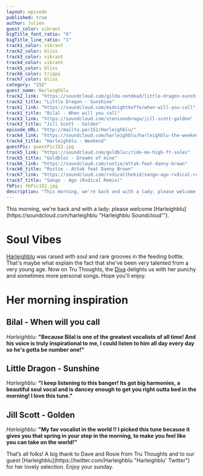 ```yaml
---
layout: episode
published: true
author: Julien
guest_color: vibrant
bigTitle_font_ratio: "6"
bigTitle_line_ratio: "1"
track1_color: vibrant
track2_color: bliss
track3_color: vibrant
track4_color: vibrant
track5_color: bliss
track6_color: trippy
track7_color: bliss
category: "152"
guest_name: Harleighblu
track2_link: "https://soundcloud.com/gilda-notdead/little-dragon-sunshine"
track2_title: "Little Dragon - Sunshine"
track1_link: "https://soundcloud.com/midnightkoffe/when-will-you-call"
track1_title: "Bilal - When will you call"
track3_link: "https://soundcloud.com/stenionobrega/jill-scott-golden"
track3_title: "Jill Scott - Golden"
episode_URL: "http://mailta.pe/152/Harleighblu/"
track4_link: "https://soundcloud.com/harleighblu/harleighblu-the-weekend-prod"
track4_title: "Harleighblu - Weekend"
guestPic: guestPic152.jpg
track5_link: "https://soundcloud.com/goldbloc/ride-me-high-ft-solei"
track5_title: "Goldbloc - Dreams of mine"
track6_link: "https://soundcloud.com/rustie/attak-feat-danny-brown"
track6_title: "Rustie - Attak feat Danny Brown"
track7_link: "https://soundcloud.com/rvdicalthekid/sango-ago-rvdical-remix-1"
track7_title: "Sango - Ago (Rvdical Remix)"
fbPic: fbPic152.jpg
description: "This morning, we're back and with a lady: please welcome Harleighblu !"
---
```


<p id="introduction">
This morning, we're back and with a lady: please welcome [Harleighblu](https://soundcloud.com/harleighblu "Harleighblu Soundcloud'").</p>
 
# Soul Vibes
 
[Harleighblu](https://www.facebook.com/HarleighbluOfficial "Harleighblu Facebook'") was raised with soul and rare grooves in the feeding bottle. That's maybe what explain the fact that she've been very talented from a very young age. Now on Tru Thoughts, the [Diva](http://www.tru-thoughts.co.uk/artists/harleighblu "Harleighblu's Tru Thoughts Page") delights us with her punchy and sometimes more personal songs. Hope you'll enjoy.
 
# Her morning inspiration
 
## Bilal - When will you call
_Harleighblu:_ **"**Because Bilal is one of the greatest vocalists of all time! And his voice is truly inspirational to me, I could listen to him all day every day so he's gotta be number one!**"**
 
## Little Dragon - Sunshine
_Harleighblu:_ **"**I keep listening to this banger! Its got big harmonies, a beautiful soul vocal and is dancey enough to get you right outta bed in the morning! I love this tune.**"**
 
## Jill Scott - Golden
_Harleighblu:_ **"**My fav vocalist in the world !! I picked this tune because it gives you that spring in your step in the morning, to make you feel like you can take on the world!**"**
 
<p id="outroduction">
That’s all folks! A big thank to Dave and Rosie from Tru Thoughts and to our guest [Harleighblu](https://twitter.com/Harleighblu "Harleighblu' Twitter") for her lovely selection. Enjoy your sunday.
</p>